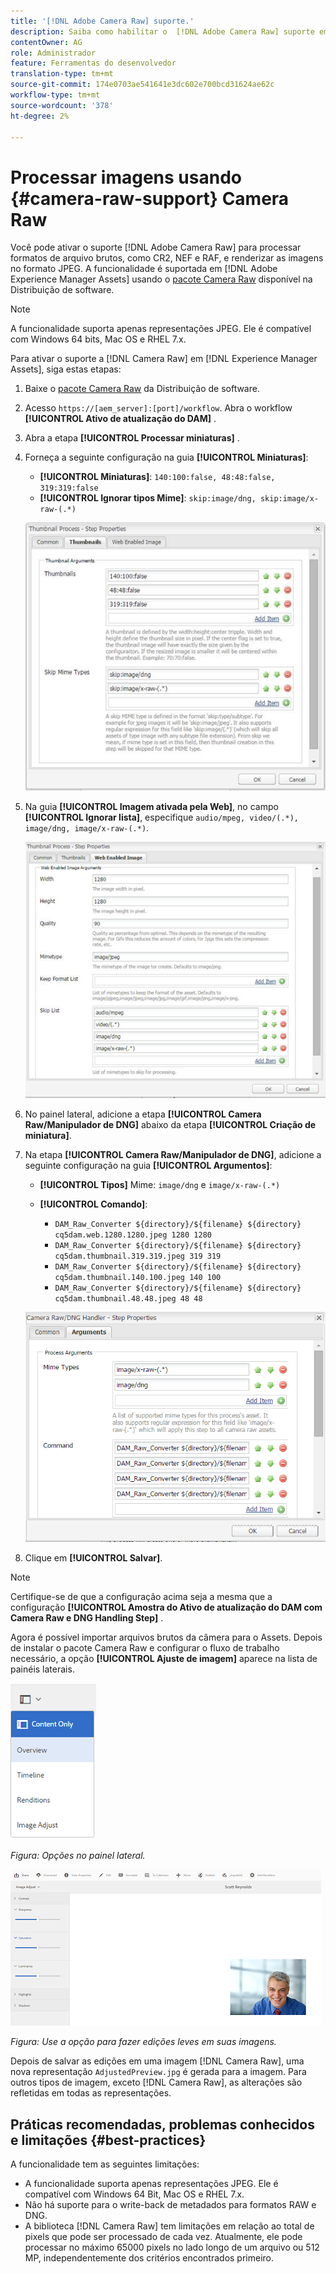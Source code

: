 ```yaml
---
title: '[!DNL Adobe Camera Raw] suporte.'
description: Saiba como habilitar o  [!DNL Adobe Camera Raw] suporte em [!DNL Adobe Experience Manager Assets].
contentOwner: AG
role: Administrador
feature: Ferramentas do desenvolvedor
translation-type: tm+mt
source-git-commit: 174e0703ae541641e3dc602e700bcd31624ae62c
workflow-type: tm+mt
source-wordcount: '378'
ht-degree: 2%

---
```



# Processar imagens usando {#camera-raw-support} Camera Raw

Você pode ativar o suporte [!DNL Adobe Camera Raw] para processar formatos de arquivo brutos, como CR2, NEF e RAF, e renderizar as imagens no formato JPEG. A funcionalidade é suportada em [!DNL Adobe Experience Manager Assets] usando o [pacote Camera Raw](https://experience.adobe.com/#/downloads/content/software-distribution/en/aem.html?package=/content/software-distribution/en/details.html/content/dam/aem/public/adobe/packages/aem630/product/assets/aem-assets-cameraraw-pkg) disponível na Distribuição de software.

>[!NOTE]
>
>A funcionalidade suporta apenas representações JPEG. Ele é compatível com Windows 64 bits, Mac OS e RHEL 7.x.

Para ativar o suporte a [!DNL Camera Raw] em [!DNL Experience Manager Assets], siga estas etapas:

1. Baixe o [pacote Camera Raw](https://experience.adobe.com/#/downloads/content/software-distribution/en/aem.html?package=/content/software-distribution/en/details.html/content/dam/aem/public/adobe/packages/aem630/product/assets/aem-assets-cameraraw-pkg) da Distribuição de software.
1. Acesso `https://[aem_server]:[port]/workflow`. Abra o workflow **[!UICONTROL Ativo de atualização do DAM]** .
1. Abra a etapa **[!UICONTROL Processar miniaturas]** .
1. Forneça a seguinte configuração na guia **[!UICONTROL Miniaturas]**:

   * **[!UICONTROL Miniaturas]**:  `140:100:false, 48:48:false, 319:319:false`
   * **[!UICONTROL Ignorar tipos Mime]**: `skip:image/dng, skip:image/x-raw-(.*)`

   ![chlimage_1-128](assets/chlimage_1-334.png)

1. Na guia **[!UICONTROL Imagem ativada pela Web]**, no campo **[!UICONTROL Ignorar lista]**, especifique `audio/mpeg, video/(.*), image/dng, image/x-raw-(.*)`.

   ![chlimage_1-129](assets/chlimage_1-335.png)

1. No painel lateral, adicione a etapa **[!UICONTROL Camera Raw/Manipulador de DNG]** abaixo da etapa **[!UICONTROL Criação de miniatura]**.
1. Na etapa **[!UICONTROL Camera Raw/Manipulador de DNG]**, adicione a seguinte configuração na guia **[!UICONTROL Argumentos]**:

   * **[!UICONTROL Tipos]** Mime:  `image/dng` e  `image/x-raw-(.*)`
   * **[!UICONTROL Comando]**:

      * `DAM_Raw_Converter ${directory}/${filename} ${directory} cq5dam.web.1280.1280.jpeg 1280 1280`
      * `DAM_Raw_Converter ${directory}/${filename} ${directory} cq5dam.thumbnail.319.319.jpeg 319 319`
      * `DAM_Raw_Converter ${directory}/${filename} ${directory} cq5dam.thumbnail.140.100.jpeg 140 100`
      * `DAM_Raw_Converter ${directory}/${filename} ${directory} cq5dam.thumbnail.48.48.jpeg 48 48`

   ![chlimage_1-130](assets/chlimage_1-336.png)

1. Clique em **[!UICONTROL Salvar]**.

>[!NOTE]
>
>Certifique-se de que a configuração acima seja a mesma que a configuração **[!UICONTROL Amostra do Ativo de atualização do DAM com Camera Raw e DNG Handling Step]** .

Agora é possível importar arquivos brutos da câmera para o Assets. Depois de instalar o pacote Camera Raw e configurar o fluxo de trabalho necessário, a opção **[!UICONTROL Ajuste de imagem]** aparece na lista de painéis laterais.

![chlimage_1-131](assets/chlimage_1-337.png)

*Figura: Opções no painel lateral.*

![chlimage_1-132](assets/chlimage_1-338.png)

*Figura: Use a opção para fazer edições leves em suas imagens.*

Depois de salvar as edições em uma imagem [!DNL Camera Raw], uma nova representação `AdjustedPreview.jpg` é gerada para a imagem. Para outros tipos de imagem, exceto [!DNL Camera Raw], as alterações são refletidas em todas as representações.

## Práticas recomendadas, problemas conhecidos e limitações {#best-practices}

A funcionalidade tem as seguintes limitações:

* A funcionalidade suporta apenas representações JPEG. Ele é compatível com Windows 64 Bit, Mac OS e RHEL 7.x.
* Não há suporte para o write-back de metadados para formatos RAW e DNG.
* A biblioteca [!DNL Camera Raw] tem limitações em relação ao total de pixels que pode ser processado de cada vez. Atualmente, ele pode processar no máximo 65000 pixels no lado longo de um arquivo ou 512 MP, independentemente dos critérios encontrados primeiro.
